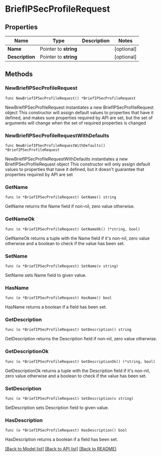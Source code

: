 # BriefIPSecProfileRequest

## Properties

Name | Type | Description | Notes
------------ | ------------- | ------------- | -------------
**Name** | Pointer to **string** |  | [optional] 
**Description** | Pointer to **string** |  | [optional] 

## Methods

### NewBriefIPSecProfileRequest

`func NewBriefIPSecProfileRequest() *BriefIPSecProfileRequest`

NewBriefIPSecProfileRequest instantiates a new BriefIPSecProfileRequest object
This constructor will assign default values to properties that have it defined,
and makes sure properties required by API are set, but the set of arguments
will change when the set of required properties is changed

### NewBriefIPSecProfileRequestWithDefaults

`func NewBriefIPSecProfileRequestWithDefaults() *BriefIPSecProfileRequest`

NewBriefIPSecProfileRequestWithDefaults instantiates a new BriefIPSecProfileRequest object
This constructor will only assign default values to properties that have it defined,
but it doesn't guarantee that properties required by API are set

### GetName

`func (o *BriefIPSecProfileRequest) GetName() string`

GetName returns the Name field if non-nil, zero value otherwise.

### GetNameOk

`func (o *BriefIPSecProfileRequest) GetNameOk() (*string, bool)`

GetNameOk returns a tuple with the Name field if it's non-nil, zero value otherwise
and a boolean to check if the value has been set.

### SetName

`func (o *BriefIPSecProfileRequest) SetName(v string)`

SetName sets Name field to given value.

### HasName

`func (o *BriefIPSecProfileRequest) HasName() bool`

HasName returns a boolean if a field has been set.

### GetDescription

`func (o *BriefIPSecProfileRequest) GetDescription() string`

GetDescription returns the Description field if non-nil, zero value otherwise.

### GetDescriptionOk

`func (o *BriefIPSecProfileRequest) GetDescriptionOk() (*string, bool)`

GetDescriptionOk returns a tuple with the Description field if it's non-nil, zero value otherwise
and a boolean to check if the value has been set.

### SetDescription

`func (o *BriefIPSecProfileRequest) SetDescription(v string)`

SetDescription sets Description field to given value.

### HasDescription

`func (o *BriefIPSecProfileRequest) HasDescription() bool`

HasDescription returns a boolean if a field has been set.


[[Back to Model list]](../README.md#documentation-for-models) [[Back to API list]](../README.md#documentation-for-api-endpoints) [[Back to README]](../README.md)


